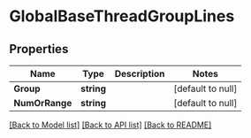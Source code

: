 # GlobalBaseThreadGroupLines

## Properties
Name | Type | Description | Notes
------------ | ------------- | ------------- | -------------
**Group** | **string** |  | [default to null]
**NumOrRange** | **string** |  | [default to null]

[[Back to Model list]](../README.md#documentation-for-models) [[Back to API list]](../README.md#documentation-for-api-endpoints) [[Back to README]](../README.md)


